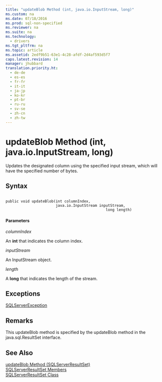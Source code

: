 ```yaml
---
title: "updateBlob Method (int, java.io.InputStream, long)"
ms.custom: na
ms.date: 07/18/2016
ms.prod: sql-non-specified
ms.reviewer: na
ms.suite: na
ms.technology: 
  - drivers
ms.tgt_pltfrm: na
ms.topic: article
ms.assetid: 2edf9b51-63e1-4c28-afdf-2d4af593d5f7
caps.latest.revision: 14
manager: jhubbard
translation.priority.ht: 
  - de-de
  - es-es
  - fr-fr
  - it-it
  - ja-jp
  - ko-kr
  - pt-br
  - ru-ru
  - sv-se
  - zh-cn
  - zh-tw
---
```

# updateBlob Method (int, java.io.InputStream, long)
  Updates the designated column using the specified input stream, which will have the specified number of bytes.  
  
## Syntax  
  
```  
  
public void updateBlob(int columnIndex,  
                       java.io.InputStream inputStream,  
                                              long length)  
```  
  
#### Parameters  
 *columnIndex*  
  
 An **int** that indicates the column index.  
  
 *inputStream*  
  
 An InputStream object.  
  
 *length*  
  
 A **long** that indicates the length of the stream.  
  
## Exceptions  
 [SQLServerException](../content/SQLServerException-Class.md)  
  
## Remarks  
 This updateBlob method is specified by the updateBlob method in the java.sql.ResultSet interface.  
  
## See Also  
 [updateBlob Method &#40;SQLServerResultSet&#41;](../content/updateBlob-Method--SQLServerResultSet-.md)   
 [SQLServerResultSet Members](../content/SQLServerResultSet-Members.md)   
 [SQLServerResultSet Class](../content/SQLServerResultSet-Class.md)  
  
  